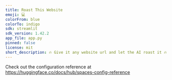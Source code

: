 ```yaml
---
title: Roast This Website
emoji: 💻
colorFrom: blue
colorTo: indigo
sdk: streamlit
sdk_version: 1.42.2
app_file: app.py
pinned: false
license: mit
short_description: 🔥 Give it any website url and let the AI roast it 🔥
---
```


Check out the configuration reference at https://huggingface.co/docs/hub/spaces-config-reference

